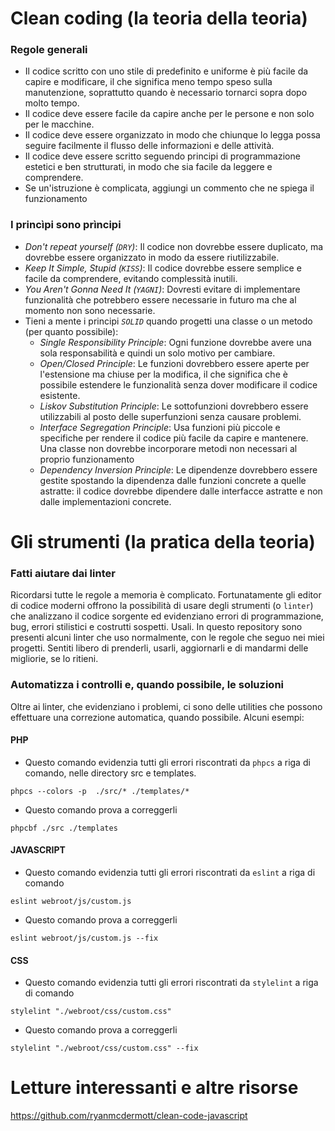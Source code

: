 # Clean coding (la teoria della teoria)

### Regole generali
* Il codice scritto con uno stile di predefinito e uniforme è più facile da capire e modificare, il che significa meno tempo speso sulla manutenzione, soprattutto quando è necessario tornarci sopra dopo molto tempo.
* Il codice deve essere facile da capire anche per le persone e non solo per le macchine.
* Il codice deve essere organizzato in modo che chiunque lo legga possa seguire facilmente il flusso delle informazioni e delle attività.
* Il codice deve essere scritto seguendo principi di programmazione estetici e ben strutturati, in modo che sia facile da leggere e comprendere.
* Se un'istruzione è complicata, aggiungi un commento che ne spiega il funzionamento

### I princìpi sono prìncipi
* _Don't repeat yourself (`DRY`)_: Il codice non dovrebbe essere duplicato, ma dovrebbe essere organizzato in modo da essere riutilizzabile.
* _Keep It Simple, Stupid (`KISS`)_: Il codice dovrebbe essere semplice e facile da comprendere, evitando complessità inutili.
* _You Aren't Gonna Need It (`YAGNI`)_: Dovresti evitare di implementare funzionalità che potrebbero essere necessarie in futuro ma che al momento non sono necessarie.
* Tieni a mente i principi _`SOLID`_ quando progetti una classe o un metodo (per quanto possibile):
   * _Single Responsibility Principle_: Ogni funzione dovrebbe avere una sola responsabilità e quindi un solo motivo per cambiare.
   * _Open/Closed Principle_: Le funzioni dovrebbero essere aperte per l'estensione ma chiuse per la modifica, il che significa che è possibile estendere le funzionalità senza dover modificare il codice esistente.
   * _Liskov Substitution Principle_: Le sottofunzioni dovrebbero essere utilizzabili al posto delle superfunzioni senza causare problemi.
   * _Interface Segregation Principle_: Usa funzioni più piccole e specifiche per rendere il codice più facile da capire e mantenere. Una classe non dovrebbe incorporare metodi non necessari al proprio funzionamento
   * _Dependency Inversion Principle_: Le dipendenze dovrebbero essere gestite spostando la dipendenza dalle funzioni concrete a quelle astratte: il codice dovrebbe dipendere dalle interfacce astratte e non dalle implementazioni concrete.

# Gli strumenti (la pratica della teoria)
### Fatti aiutare dai linter
Ricordarsi tutte le regole a memoria è complicato. Fortunatamente gli editor di codice moderni offrono la possibilità di usare degli strumenti (o `linter`) che analizzano il codice sorgente ed evidenziano errori di programmazione, bug, errori stilistici e costrutti sospetti. Usali. In questo repository sono presenti alcuni linter che uso normalmente, con le regole che seguo nei miei progetti. Sentiti libero di prenderli, usarli, aggiornarli e di mandarmi delle migliorie, se lo ritieni.

### Automatizza i controlli e, quando possibile, le soluzioni
Oltre ai linter, che evidenziano i problemi, ci sono delle utilities che possono effettuare una correzione automatica, quando possibile. Alcuni esempi:

#### PHP
* Questo comando evidenzia tutti gli errori riscontrati da `phpcs` a riga di comando, nelle directory src e templates.

`phpcs --colors -p  ./src/* ./templates/*`
* Questo comando prova a correggerli

`phpcbf ./src ./templates`

#### JAVASCRIPT
* Questo comando evidenzia tutti gli errori riscontrati da `eslint` a riga di comando

`eslint webroot/js/custom.js`
* Questo comando prova a correggerli

`eslint webroot/js/custom.js --fix`

#### CSS
* Questo comando evidenzia tutti gli errori riscontrati da `stylelint` a riga di comando

`stylelint "./webroot/css/custom.css"`
* Questo comando prova a correggerli

`stylelint "./webroot/css/custom.css" --fix`

# Letture interessanti e altre risorse

https://github.com/ryanmcdermott/clean-code-javascript

